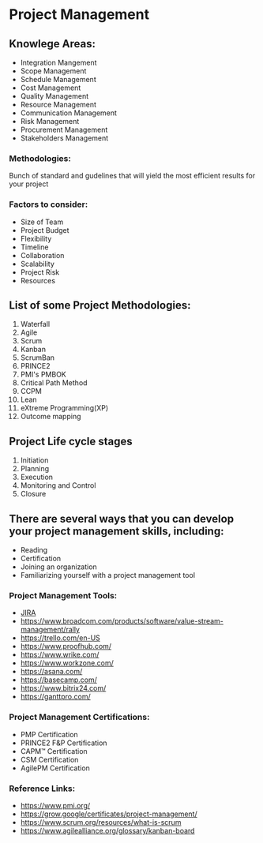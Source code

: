 # Project Management

## Knowlege Areas:
- Integration Mangement
- Scope Management
- Schedule Management
- Cost Management
- Quality Management
- Resource Management
- Communication Management
- Risk Management
- Procurement Management
- Stakeholders Management


### Methodologies: 
Bunch of standard and gudelines that will yield the most efficient results for your project 

### Factors to consider:
- Size of Team
- Project Budget
- Flexibility
- Timeline
- Collaboration
- Scalability
- Project Risk
- Resources

## List of some Project Methodologies:
1) Waterfall
2) Agile
3) Scrum
4) Kanban
5) ScrumBan
6) PRINCE2
7) PMI's PMBOK
8) Critical Path Method
9) CCPM
10) Lean
11) eXtreme Programming(XP)
12) Outcome mapping


## Project Life cycle stages
1) Initiation
2) Planning
3) Execution
4) Monitoring and Control
5) Closure


## There are several ways that you can develop your project management skills, including:
- Reading
- Certification
- Joining an organization
- Familiarizing yourself with a project management tool



### Project Management Tools:
- [JIRA](https://www.atlassian.com/software/jira)
- https://www.broadcom.com/products/software/value-stream-management/rally
- https://trello.com/en-US
- https://www.proofhub.com/
- https://www.wrike.com/
- https://www.workzone.com/
- https://asana.com/
- https://basecamp.com/
- https://www.bitrix24.com/
- https://ganttpro.com/

### Project Management Certifications:
- PMP Certification
- PRINCE2 F&P Certification
- CAPM:tm: Certification
- CSM Certification
- AgilePM Certification

### Reference Links:
- https://www.pmi.org/
- https://grow.google/certificates/project-management/
- https://www.scrum.org/resources/what-is-scrum
- https://www.agilealliance.org/glossary/kanban-board
